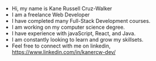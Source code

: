 - Hi, my name is Kane Russell Cruz-Walker
- I am a freelance Web Developer
- I have completed many Full-Stack Development courses. 
- I am working on my computer science degree. 
- I have experience with javaScript, React, and Java.
- I am constantly looking to learn and grow my skillsets. 
- Feel free to connect with me on linkedin, https://www.linkedin.com/in/kanercw-dev/

<!---
kanercruzwalker/kanercruzwalker is a ✨ special ✨ repository because its `README.md` (this file) appears on your GitHub profile.
You can click the Preview link to take a look at your changes.
--->
